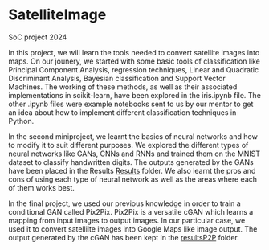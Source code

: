 # SatelliteImage
 SoC project 2024

 In this project, we will learn the tools needed to convert satellite images into maps. On our jounery, we started with some basic tools of classification like Principal Component Analysis, regression techniques, Linear and Quadratic Discriminant Analysis, Bayesian classification and Support Vector Machines. 
 The working of these methods, as well as their associated implementations in scikit-learn, have been explored in the iris.ipynb file. The other .ipynb files were example notebooks sent to us by our mentor to get an idea about how to implement different classification techniques in Python.

 In the second miniproject, we learnt the basics of neural networks and how to modify it to suit different purposes. We explored the different types of neural networks like GANs, CNNs and RNNs and trained them on the MNIST dataset to classify handwritten digits. The outputs generated by the GANs have been placed in the Results [Results](./Results/digits) folder. We also learnt the pros and cons of using each type of neural network as well as the areas where each of them works best. 

 In the final project, we used our previous knowledge in order to train a conditional GAN called Pix2Pix. Pix2Pix is a versatile cGAN which learns a mapping from input images to output images. In our particular case, we used it to convert satellilte images into Google Maps like image output. The output generated by the cGAN has been kept in the [resultsP2P](./resultsP2P/predicted) folder. 
